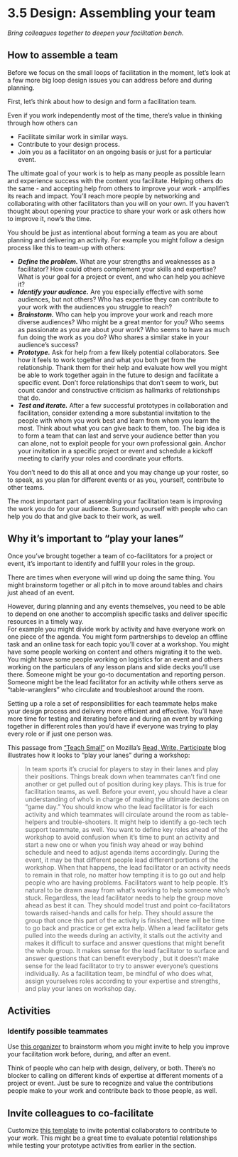 # 3.5 Design: Assembling your team

_Bring colleagues together to deepen your facilitation bench._

## How to assemble a team

Before we focus on the small loops of facilitation in the moment, let’s look at a few more big loop design issues you can address before and during planning.

First, let’s think about how to design and form a facilitation team.

Even if you work independently most of the time, there’s value in thinking through how others can

* Facilitate similar work in similar ways.
* Contribute to your design process.
* Join you as a facilitator on an ongoing basis or just for a particular event.

The ultimate goal of your work is to help as many people as possible learn and experience success with the content you facilitate. Helping others do the same - and accepting help from others to improve your work - amplifies its reach and impact. You’ll reach more people by networking and collaborating with other facilitators than you will on your own. If you haven’t thought about opening your practice to share your work or ask others how to improve it, now’s the time.

You should be just as intentional about forming a team as you are about planning and delivering an activity. For example you might follow a design process like this to team-up with others:

* _**Define the problem.**_ What are your strengths and weaknesses as a facilitator? How could others complement your skills and expertise? What is your goal for a project or event, and who can help you achieve it?
* _**Identify your audience.**_ Are you especially effective with some audiences, but not others? Who has expertise they can contribute to your work with the audiences you struggle to reach?
* _**Brainstorm.**_ Who can help you improve your work and reach more diverse audiences? Who might be a great mentor for you? Who seems as passionate as you are about your work? Who seems to have as much fun doing the work as you do? Who shares a similar stake in your audience’s success?
* _**Prototype.**_ Ask for help from a few likely potential collaborators. See how it feels to work together and what you both get from the relationship. Thank them for their help and evaluate how well you might be able to work together again in the future to design and facilitate a specific event. Don’t force relationships that don’t seem to work, but count candor and constructive criticism as hallmarks of relationships that do.
* _**Test and iterate.**_ After a few successful prototypes in collaboration and facilitation, consider extending a more substantial invitation to the people with whom you work best and learn from whom you learn the most. Think about what you can give back to them, too. The big idea is to form a team that can last and serve your audience better than you can alone, not to exploit people for your own professional gain. Anchor your invitation in a specific project or event and schedule a kickoff meeting to clarify your roles and coordinate your efforts.

You don’t need to do this all at once and you may change up your roster, so to speak, as you plan for different events or as you, yourself, contribute to other teams.

The most important part of assembling your facilitation team is improving the work you do for your audience. Surround yourself with people who can help you do that and give back to their work, as well.

## Why it’s important to “play your lanes”

Once you’ve brought together a team of co-facilitators for a project or event, it’s important to identify and fulfill your roles in the group.

There are times when everyone will wind up doing the same thing. You might brainstorm together or all pitch in to move around tables and chairs just ahead of an event.

However, during planning and any events themselves, you need to be able to depend on one another to accomplish specific tasks and deliver specific resources in a timely way.  
For example you might divide work by activity and have everyone work on one piece of the agenda. You might form partnerships to develop an offline task and an online task for each topic you’ll cover at a workshop. You might have some people working on content and others migrating it to the web. You might have some people working on logistics for an event and others working on the particulars of any lesson plans and slide decks you’ll use there. Someone might be your go-to documentation and reporting person. Someone might be the lead facilitator for an activity while others serve as “table-wranglers” who circulate and troubleshoot around the room.

Setting up a role a set of responsibilities for each teammate helps make your design process and delivery more efficient and effective. You’ll have more time for testing and iterating before and during an event by working together in different roles than you’d have if everyone was trying to play every role or if just one person was.

This passage from [“Teach Small”](https://medium.com/read-write-participate/teach-small-94ccf239eac#.cinikq23w) on Mozilla’s [Read, Write, Participate](https://medium.com/read-write-participate) blog illustrates how it looks to “play your lanes” during a workshop:

> In team sports it’s crucial for players to stay in their lanes and play their positions. Things break down when teammates can’t find one another or get pulled out of position during key plays. This is true for facilitation teams, as well. Before your event, you should have a clear understanding of who’s in charge of making the ultimate decisions on “game day.” You should know who the lead facilitator is for each activity and which teammates will circulate around the room as table-helpers and trouble-shooters. It might help to identify a go-tech tech support teammate, as well. You want to define key roles ahead of the workshop to avoid confusion when it’s time to punt an activity and start a new one or when you finish way ahead or way behind schedule and need to adjust agenda items accordingly. During the event, it may be that different people lead different portions of the workshop. When that happens, the lead facilitator or an activity needs to remain in that role, no matter how tempting it is to go out and help people who are having problems. Facilitators want to help people. It’s natural to be drawn away from what’s working to help someone who’s stuck. Regardless, the lead facilitator needs to help the group move ahead as best it can. They should model trust and point co-facilitators towards raised-hands and calls for help. They should assure the group that once this part of the activity is finished, there will be time to go back and practice or get extra help. When a lead facilitator gets pulled into the weeds during an activity, it stalls out the activity and makes it difficult to surface and answer questions that might benefit the whole group. It makes sense for the lead facilitator to surface and answer questions that can benefit everybody , but it doesn’t make sense for the lead facilitator to try to answer everyone’s questions individually. As a facilitation team, be mindful of who does what, assign yourselves roles according to your expertise and strengths, and play your lanes on workshop day.

## Activities

### Identify possible teammates

Use [this organizer](/activities/identify-possible-teammates) to brainstorm whom you might invite to help you improve your facilitation work before, during, and after an event.

Think of people who can help with design, delivery, or both. There’s no blocker to calling on different kinds of expertise at different moments of a project or event. Just be sure to recognize and value the contributions people make to your work and contribute back to those people, as well.

## Invite colleagues to co-facilitate

Customize [this template](/activities/invite-colleagues-to-co-facilitate) to invite potential collaborators to contribute to your work. This might be a great time to evaluate potential relationships while testing your prototype activities from earlier in the section.

